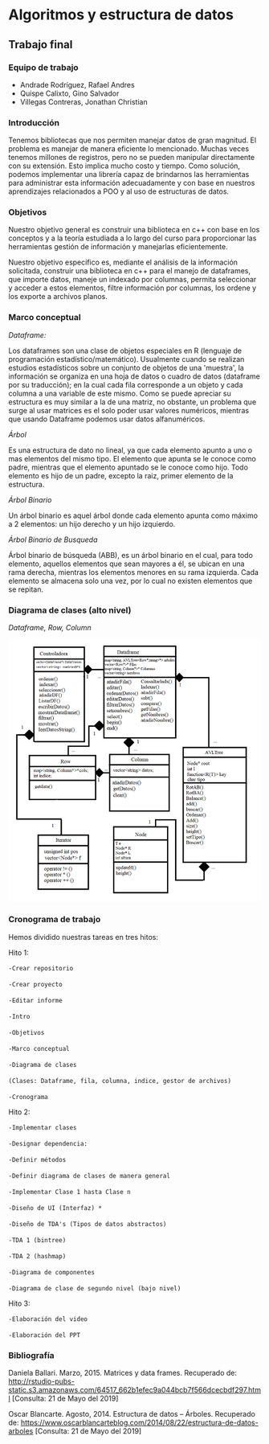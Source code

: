 Algoritmos y estructura de datos
================================

Trabajo final
-------------

### Equipo de trabajo
* Andrade Rodríguez, Rafael Andres
* Quispe Calixto, Gino Salvador 
* Villegas Contreras, Jonathan Christian

### Introducción

Tenemos bibliotecas que nos permiten manejar datos de gran magnitud. El problema es manejar de manera eficiente lo mencionado. Muchas veces tenemos millones de registros, pero no se pueden manipular directamente con su extensión. Esto implica mucho costo y tiempo. Como solución, podemos implementar una librería capaz de brindarnos las herramientas para administrar esta información adecuadamente y con base en nuestros aprendizajes relacionados a POO y al uso de estructuras de datos.

### Objetivos

Nuestro objetivo general es construir una biblioteca en c++ con base en los conceptos y a la teoría estudiada a lo largo del curso para proporcionar las herramientas gestión de información y manejarlas eficientemente.

Nuestro objetivo específico es, mediante el análisis de la información solicitada, construir una biblioteca en c++ para el manejo de dataframes, que importe datos, maneje un indexado por columnas, permita seleccionar y acceder a estos elementos, filtre información por columnas, los ordene y los exporte a archivos planos.

### Marco conceptual

_Dataframe:_

Los dataframes son una clase de objetos especiales en R (lenguaje de programación estadístico/matemático). Usualmente cuando se realizan estudios estadísticos sobre un conjunto de objetos de una 'muestra', la información se organiza en una hoja de datos o cuadro de datos (dataframe por su traducción); en la cual cada fila corresponde a un objeto y cada columna a una variable de este mismo. 
Como se puede apreciar su estructura es muy similar a la de una matriz, no obstante, un problema que surge al usar matrices es el solo poder usar valores numéricos, mientras que usando Dataframe podemos usar datos alfanuméricos.

_Árbol_

Es una estructura de dato no lineal, ya que cada elemento apunto a uno o mas elementos del mismo tipo. El elemento que apunta se le conoce como padre, mientras que el elemento apuntado se le conoce como hijo. Todo elemento es hijo de un padre, excepto la raiz, primer elemento de la estructura.

_Árbol Binario_

Un árbol binario es aquel árbol donde cada elemento apunta como máximo a 2 elementos: un hijo derecho y un hijo izquierdo. 

_Árbol Binario de Busqueda_

Árbol binario de búsqueda (ABB), es un árbol binario en el cual, para todo elemento, aquellos elementos que sean mayores a él, se ubican en una rama derecha, mientras los elementos menores en su rama izquierda. Cada elemento se almacena solo una vez, por lo cual no existen elementos que se repitan. 

### Diagrama de clases (alto nivel)

_Dataframe, Row, Column_

![Diagrama de Clases](FDS1/diagramadeclases.png)

### Cronograma de trabajo

Hemos dividido nuestras tareas en tres hitos: 

Hito 1: 

    -Crear repositorio

    -Crear proyecto

    -Editar informe

    -Intro

    -Objetivos

    -Marco conceptual

    -Diagrama de clases

    (Clases: Dataframe, fila, columna, indice, gestor de archivos)

    -Cronograma


Hito 2:

    -Implementar clases

    -Designar dependencia: 

    -Definir métodos
    
    -Definir diagrama de clases de manera general
    
    -Implementar Clase 1 hasta Clase n

    -Diseño de UI (Interfaz) *

    -Diseño de TDA's (Tipos de datos abstractos)

    -TDA 1 (bintree)
    
    -TDA 2 (hashmap)
    
    -Diagrama de componentes

    -Diagrama de clase de segundo nivel (bajo nivel)


Hito 3:

    -Elaboración del video

    -Elaboración del PPT


### Bibliografía

Daniela Ballari. Marzo, 2015. Matrices y data frames. Recuperado de: http://rstudio-pubs-static.s3.amazonaws.com/64517_662b1efec9a044bcb7f566dcecbdf297.html [Consulta: 21 de Mayo del 2019]

Oscar Blancarte. Agosto, 2014. Estructura de datos – Árboles. Recuperado de: https://www.oscarblancarteblog.com/2014/08/22/estructura-de-datos-arboles [Consulta: 21 de Mayo del 2019]

